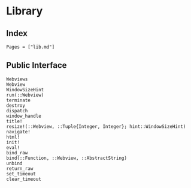 # Library

## Index

```@index
Pages = ["lib.md"]
```

## Public Interface

```@docs
Webviews
Webview
WindowSizeHint
run(::Webview)
terminate
destroy
dispatch
window_handle
title!
resize!(::Webview, ::Tuple{Integer, Integer}; hint::WindowSizeHint)
navigate!
html!
init!
eval!
bind_raw
bind(::Function, ::Webview, ::AbstractString)
unbind
return_raw
set_timeout
clear_timeout
```